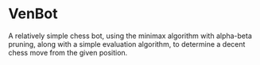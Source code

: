 # VenBot
A relatively simple chess bot, using the minimax algorithm with alpha-beta pruning, along with a simple evaluation algorithm, to determine a decent chess move from the
given position.

